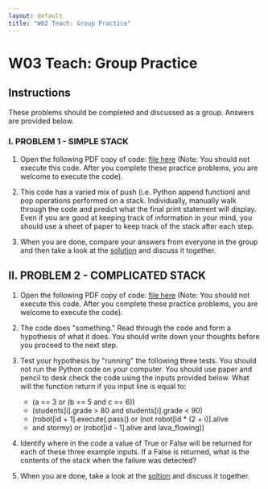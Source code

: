 ```yaml
---
layout: default
title: "W02 Teach: Group Practice"
---
```


# W03 Teach: Group Practice

## Instructions

These problems should be completed and discussed as a group. Answers are provided below.

### I. PROBLEM 1 - SIMPLE STACK
  1. Open the following PDF copy of code: [file here]() (Note: You should not execute this code. After you complete these practice problems, you are welcome to execute the code).
   
  2. This code has a varied mix of push (i.e. Python append function) and pop operations performed on a stack. Individually, manually walk through the code and predict what the final print statement will display. Even if you are good at keeping track of information in your mind, you should use a sheet of paper to keep track of the stack after each step.
   
  3. When you are done, compare your answers from everyone in the group and then take a look at the [solution]() and discuss it together.
  
## II. PROBLEM 2 - COMPLICATED STACK  
  1. Open the following PDF copy of code: [file here]() (Note: You should not execute this code. After you complete these practice problems, you are welcome to execute the code).
  
  2. The code does "something." Read through the code and form a hypothesis of what it does. You should write down your thoughts before you proceed to the next step.

  3. Test your hypothesis by "running" the following three tests. You should not run the Python code on your computer. You should use paper and pencil to desk check the code using the inputs provided below. What will the function return if you input line is equal to:
       * (a == 3 or (b == 5 and c == 6))
       * (students]i].grade > 80 and students[i].grade < 90)
       * (robot[id + 1].execute(.pass() or (not robot[id * (2 + i)].alive
       *  and stormy) or (robot[id - 1].alive and lava_flowing))
           
  4. Identify where in the code a value of True or False will be returned for each of these three example inputs. If a False is returned, what is the contents of the stack when the failure was detected?
    
  5.  When you are done, take a look at the [soltion]() and discuss it together.


